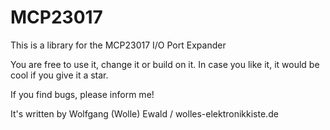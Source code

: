 # MCP23017
This is a library for the MCP23017 I/O Port Expander

You are free to use it, change it or build on it. In case you like it,
it would be cool if you give it a star.

If you find bugs, please inform me!

It's written by Wolfgang (Wolle) Ewald / wolles-elektronikkiste.de
